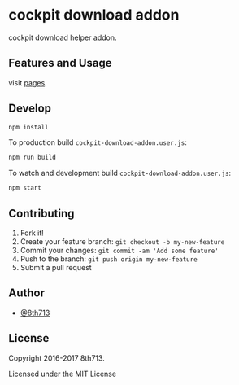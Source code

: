 # cockpit download addon
cockpit download helper addon.

## Features and Usage
visit [pages](https://8th713.github.io/cockpit-for-pixiv/).

## Develop
```sh
npm install
```

To production build `cockpit-download-addon.user.js`:
```sh
npm run build
```

To watch and development build `cockpit-download-addon.user.js`:
```sh
npm start
```

## Contributing
1. Fork it!
2. Create your feature branch: `git checkout -b my-new-feature`
3. Commit your changes: `git commit -am 'Add some feature'`
4. Push to the branch: `git push origin my-new-feature`
5. Submit a pull request

## Author
* [@8th713](https://github.com/8th713)

## License
Copyright 2016-2017 8th713.

Licensed under the MIT License

